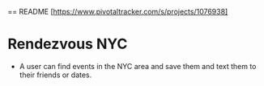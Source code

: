 == README
[https://www.pivotaltracker.com/s/projects/1076938]

# Rendezvous NYC

* A user can find events in the NYC area and save them and text them to their friends or dates.
